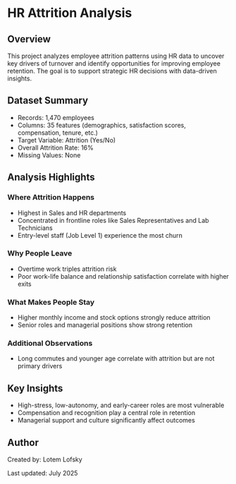 # HR Attrition Analysis

## Overview
This project analyzes employee attrition patterns using HR data to uncover key drivers of turnover and identify opportunities for improving employee retention. The goal is to support strategic HR decisions with data-driven insights.

## Dataset Summary
- Records: 1,470 employees
- Columns: 35 features (demographics, satisfaction scores, compensation, tenure, etc.)
- Target Variable: Attrition (Yes/No)
- Overall Attrition Rate: 16%
- Missing Values: None

## Analysis Highlights
### Where Attrition Happens
- Highest in Sales and HR departments
- Concentrated in frontline roles like Sales Representatives and Lab Technicians
- Entry-level staff (Job Level 1) experience the most churn

### Why People Leave
- Overtime work triples attrition risk
- Poor work-life balance and relationship satisfaction correlate with higher exits

### What Makes People Stay
- Higher monthly income and stock options strongly reduce attrition
- Senior roles and managerial positions show strong retention

### Additional Observations
- Long commutes and younger age correlate with attrition but are not primary drivers

## Key Insights
- High-stress, low-autonomy, and early-career roles are most vulnerable
- Compensation and recognition play a central role in retention
- Managerial support and culture significantly affect outcomes

## Author
Created by: Lotem Lofsky

Last updated: July 2025


